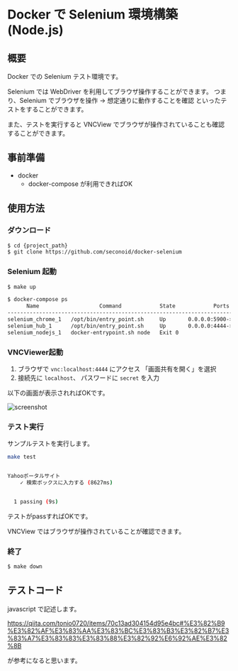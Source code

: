 # Docker で Selenium 環境構築 (Node.js)
## 概要
Docker での Selenium テスト環境です。

Selenium では WebDriver を利用してブラウザ操作することができます。
つまり、Selenium でブラウザを操作 -> 想定通りに動作することを確認 といったテストをすることができます。

また、テストを実行すると VNCView でブラウザが操作されていることも確認することができます。

## 事前準備
* docker
  * docker-compose が利用できればOK

## 使用方法
### ダウンロード

```bash
$ cd {project_path}
$ git clone https://github.com/seconoid/docker-selenium
```

### Selenium 起動

```bash
$ make up

$ docker-compose ps
      Name                   Command            State            Ports
-------------------------------------------------------------------------------
selenium_chrome_1   /opt/bin/entry_point.sh     Up       0.0.0.0:5900->5900/tcp
selenium_hub_1      /opt/bin/entry_point.sh     Up       0.0.0.0:4444->4444/tcp
selenium_nodejs_1   docker-entrypoint.sh node   Exit 0
```

### VNCViewer起動

1. ブラウザで `vnc:localhost:4444` にアクセス 「画面共有を開く」を選択
2. 接続先に `localhost`、 パスワードに `secret` を入力

以下の画面が表示されればOKです。

![screenshot](https://api.monosnap.com/file/download?id=VDeDjYw9OiednYqAsZzG4cGV10KTUG)

### テスト実行
サンプルテストを実行します。

```bash
make test


Yahooポータルサイト
    ✓ 検索ボックスに入力する (8627ms)


  1 passing (9s)
```

テストがpassすればOKです。

VNCView ではブラウザが操作されていることが確認できます。

### 終了

```bash
$ make down
```

## テストコード

javascript で記述します。

https://qiita.com/tonio0720/items/70c13ad304154d95e4bc#%E3%82%B9%E3%82%AF%E3%83%AA%E3%83%BC%E3%83%B3%E3%82%B7%E3%83%A7%E3%83%83%E3%83%88%E3%82%92%E6%92%AE%E3%82%8B

が参考になると思います。